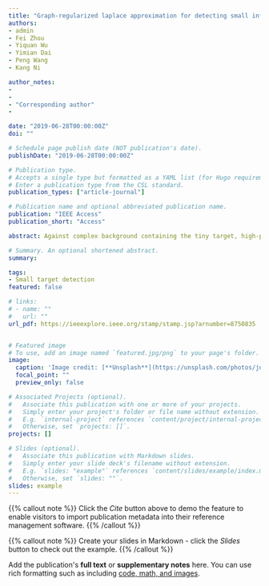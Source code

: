 ```yaml
---
title: "Graph-regularized laplace approximation for detecting small infrared target against complex backgrounds"
authors:
- admin
- Fei Zhou
- Yiquan Wu
- Yimian Dai
- Peng Wang
- Kang Ni

author_notes:
- 
-
- "Corresponding author"
-

date: "2019-06-28T00:00:00Z"
doi: ""

# Schedule page publish date (NOT publication's date).
publishDate: "2019-06-28T00:00:00Z"

# Publication type.
# Accepts a single type but formatted as a YAML list (for Hugo requirements).
# Enter a publication type from the CSL standard.
publication_types: ["article-journal"]

# Publication name and optional abbreviated publication name.
publication: "IEEE Access"
publication_short: "Access"

abstract: Against complex background containing the tiny target, high-performance infrared small target detection is always treated as a difficult task. Many low-rank recovery-based methods have shown great potential, but they may suffer from high false or missing alarm when encountering the background with intricate interferences. In this paper, a novel graph-regularized Laplace low-rank approximation detecting model (GRLA) is developed for infrared dim target scenes. Initially, a non-convex Laplace low-rank regularizer instead of the nuclear norm is employed to boost the accuracy of heterogeneous background estimation. Then, to maintain the intrinsic structure between background patch-image, the graph regularization is incorporated in the detecting model.Besides, aiming at reducing the nontarget outliers, a reweighted l1 norm with nonnegative constraint is used. Finally, the proposed model is extended to a generalized framework (G-GRLA) by replacing different non-convex rank functions. With the help of the alternating direction method of multiplier (ADMM), the solution of the proposed model is obtained by an iterative optimization scheme. The experimental results on extensive actual infrared images present the superior performance of our proposed method to compare with the state-of-the-art methods.

# Summary. An optional shortened abstract.
summary: 

tags:
- Small target detection
featured: false

# links:
# - name: ""
#   url: ""
url_pdf: https://ieeexplore.ieee.org/stamp/stamp.jsp?arnumber=8750835


# Featured image
# To use, add an image named `featured.jpg/png` to your page's folder. 
image:
  caption: 'Image credit: [**Unsplash**](https://unsplash.com/photos/jdD8gXaTZsc)'
  focal_point: ""
  preview_only: false

# Associated Projects (optional).
#   Associate this publication with one or more of your projects.
#   Simply enter your project's folder or file name without extension.
#   E.g. `internal-project` references `content/project/internal-project/index.md`.
#   Otherwise, set `projects: []`.
projects: []

# Slides (optional).
#   Associate this publication with Markdown slides.
#   Simply enter your slide deck's filename without extension.
#   E.g. `slides: "example"` references `content/slides/example/index.md`.
#   Otherwise, set `slides: ""`.
slides: example
---
```


{{% callout note %}}
Click the *Cite* button above to demo the feature to enable visitors to import publication metadata into their reference management software.
{{% /callout %}}

{{% callout note %}}
Create your slides in Markdown - click the *Slides* button to check out the example.
{{% /callout %}}

Add the publication's **full text** or **supplementary notes** here. You can use rich formatting such as including [code, math, and images](https://wowchemy.com/docs/content/writing-markdown-latex/).
